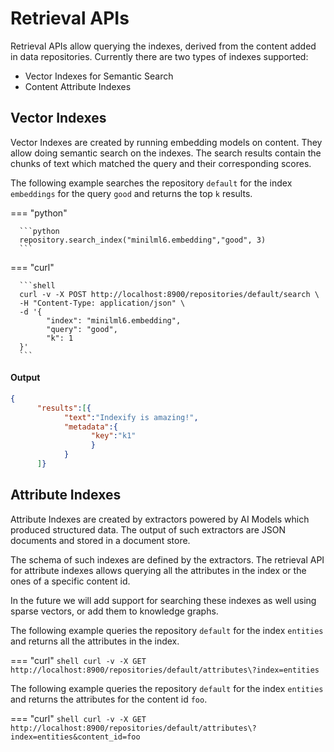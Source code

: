 # Retrieval APIs

Retrieval APIs allow querying the indexes, derived from the content added in data repositories. Currently there are two types of indexes supported:

- Vector Indexes for Semantic Search 
- Content Attribute Indexes

## Vector Indexes

Vector Indexes are created by running embedding models on content. They allow doing semantic search on the indexes. The search results contain the chunks of text which matched the query and their corresponding scores.

The following example searches the repository `default` for the index `embeddings` for the query `good` and returns the top `k` results.

=== "python"

      ```python
      repository.search_index("minilml6.embedding","good", 3)
      ```

=== "curl"

      ```shell
      curl -v -X POST http://localhost:8900/repositories/default/search \
      -H "Content-Type: application/json" \
      -d '{
            "index": "minilml6.embedding",
            "query": "good", 
            "k": 1
      }'
      ```

#### Output 
``` json
{
      "results":[{
            "text":"Indexify is amazing!",
            "metadata":{
                  "key":"k1"
                  }
            }
      ]}
```

## Attribute Indexes
Attribute Indexes are created by extractors powered by AI Models which produced structured data. The output of such extractors are JSON documents and stored in a document store. 

The schema of such indexes are defined by the extractors. The retrieval API for attribute indexes allows querying all the attributes in the index or the ones of a specific content id. 

In the future we will add support for searching these indexes as well using sparse vectors, or add them to knowledge graphs.

The following example queries the repository `default` for the index `entities` and returns all the attributes in the index.

=== "curl"
      ``` shell
      curl -v -X GET http://localhost:8900/repositories/default/attributes\?index=entities
      ```

The following example queries the repository `default` for the index `entities` and returns the attributes for the content id `foo`.

=== "curl"
      ``` shell
      curl -v -X GET http://localhost:8900/repositories/default/attributes\?index=entities&content_id=foo
      ```